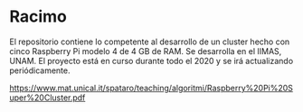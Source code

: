 # Racimo
El repositorio contiene lo competente al desarrollo de un cluster hecho con cinco Raspberry Pi modelo 4 de 4 GB de RAM. Se desarrolla en el IIMAS, UNAM. 
El proyecto está en curso durante todo el 2020 y se irá actualizando periódicamente.

https://www.mat.unical.it/spataro/teaching/algoritmi/Raspberry%20Pi%20Super%20Cluster.pdf
